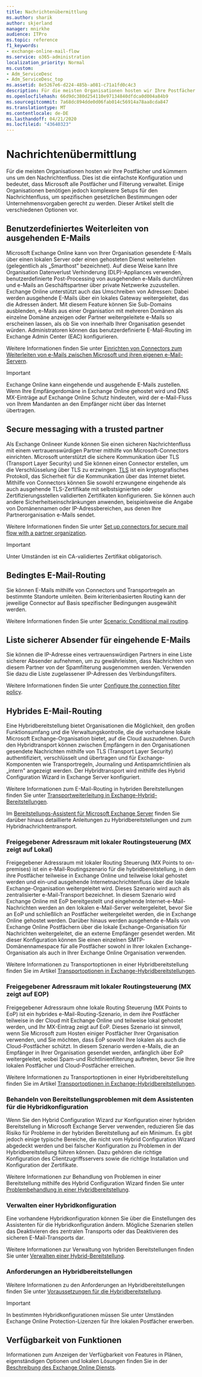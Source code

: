 ```yaml
---
title: Nachrichtenübermittlung
ms.author: sharik
author: skjerland
manager: mnirkhe
audience: ITPro
ms.topic: reference
f1_keywords:
- exchange-online-mail-flow
ms.service: o365-administration
localization_priority: Normal
ms.custom:
- Adm_ServiceDesc
- Adm_ServiceDesc_top
ms.assetid: 8e5267e6-d224-485b-a081-c71a1fd0c4c3
description: Für die meisten Organisationen hosten wir Ihre Postfächer und kümmern uns um den Nachrichtenfluss. Dies ist die einfachste Konfiguration und bedeutet, dass Microsoft alle Postfächer und Filterung verwaltet. Einige Organisationen benötigen jedoch komplexere Setups für den Nachrichtenfluss, um spezifischen gesetzlichen Bestimmungen oder Unternehmensvorgaben gerecht zu werden. Dieser Artikel stellt die verschiedenen Optionen vor.
ms.openlocfilehash: 66d9dc380d254110e97134840dfdca0d004a84b9
ms.sourcegitcommit: 7a68dc894dde0d06fab014c56914a78aa8cda847
ms.translationtype: MT
ms.contentlocale: de-DE
ms.lasthandoff: 04/21/2020
ms.locfileid: "43640323"
---
```

# <a name="mail-flow"></a>Nachrichtenübermittlung

Für die meisten Organisationen hosten wir Ihre Postfächer und kümmern uns um den Nachrichtenfluss. Dies ist die einfachste Konfiguration und bedeutet, dass Microsoft alle Postfächer und Filterung verwaltet. Einige Organisationen benötigen jedoch komplexere Setups für den Nachrichtenfluss, um spezifischen gesetzlichen Bestimmungen oder Unternehmensvorgaben gerecht zu werden. Dieser Artikel stellt die verschiedenen Optionen vor. 
  
## <a name="custom-routing-of-outbound-email"></a>Benutzerdefiniertes Weiterleiten von ausgehenden E-Mails

Microsoft Exchange Online kann von Ihrer Organisation gesendete E-Mails über einen lokalen Server oder einen gehosteten Dienst weiterleiten (gelegentlich als „Smarthost" bezeichnet). Auf diese Weise kann Ihre Organisation Datenverlust Verhinderung (DLP)-Appliances verwenden, benutzerdefinierte Post-Processing von ausgehenden e-Mails durchführen und e-Mails an Geschäftspartner über private Netzwerke zuzustellen. Exchange Online unterstützt auch das Umschreiben von Adressen: Dabei werden ausgehende E-Mails über ein lokales Gateway weitergeleitet, das die Adressen ändert. Mit diesem Feature können Sie Sub-Domains ausblenden, e-Mails aus einer Organisation mit mehreren Domänen als einzelne Domäne anzeigen oder Partner weitergeleitete e-Mails so erscheinen lassen, als ob Sie von innerhalb Ihrer Organisation gesendet würden. Administratoren können das benutzerdefinierte E-Mail-Routing im Exchange Admin Center (EAC) konfigurieren.
  
Weitere Informationen finden Sie unter [Einrichten von Connectors zum Weiterleiten von e-Mails zwischen Microsoft und ihren eigenen e-Mail-Servern](https://docs.microsoft.com/exchange/mail-flow-best-practices/use-connectors-to-configure-mail-flow/set-up-connectors-to-route-mail).
  
> [!IMPORTANT]
> Exchange Online kann eingehende und ausgehende E-Mails zustellen. Wenn Ihre Empfängerdomäne in Exchange Online gehostet wird und DNS MX-Einträge auf Exchange Online Schutz hindeuten, wird der e-Mail-Fluss von Ihrem Mandanten an den Empfänger nicht über das Internet übertragen.
  
## <a name="secure-messaging-with-a-trusted-partner"></a>Secure messaging with a trusted partner

Als Exchange Onlineer Kunde können Sie einen sicheren Nachrichtenfluss mit einem vertrauenswürdigen Partner mithilfe von Microsoft-Connectors einrichten. Microsoft unterstützt die sichere Kommunikation über TLS (Transport Layer Security) und Sie können einen Connector erstellen, um die Verschlüsselung über TLS zu erzwingen. [TLS](https://docs.microsoft.com/office365/securitycompliance/exchange-online-uses-tls-to-secure-email-connections) ist ein kryptografisches Protokoll, das Sicherheit für die Kommunikation über das Internet bietet. Mithilfe von Connectors können Sie sowohl erzwungene eingehende als auch ausgehende TLS-Zertifikate mit selbstsignierten oder Zertifizierungsstellen validierten Zertifikaten konfigurieren. Sie können auch andere Sicherheitseinschränkungen anwenden, beispielsweise die Angabe von Domänennamen oder IP-Adressbereichen, aus denen Ihre Partnerorganisation e-Mails sendet. 
  
Weitere Informationen finden Sie unter [Set up connectors for secure mail flow with a partner organization](https://docs.microsoft.com/exchange/mail-flow-best-practices/use-connectors-to-configure-mail-flow/set-up-connectors-for-secure-mail-flow-with-a-partner).
  
> [!IMPORTANT]
> Unter Umständen ist ein CA-validiertes Zertifikat obligatorisch. 
  
## <a name="conditional-mail-routing"></a>Bedingtes E-Mail-Routing

Sie können E-Mails mithilfe von Connectors und Transportregeln an bestimmte Standorte umleiten. Beim kriterienbasierten Routing kann der jeweilige Connector auf Basis spezifischer Bedingungen ausgewählt werden.
  
Weitere Informationen finden Sie unter [Scenario: Conditional mail routing](https://docs.microsoft.com/exchange/mail-flow-best-practices/use-connectors-to-configure-mail-flow/conditional-mail-routing).
  
## <a name="incoming-mail-safe-list"></a>Liste sicherer Absender für eingehende E-Mails

Sie können die IP-Adresse eines vertrauenswürdigen Partners in eine Liste sicherer Absender aufnehmen, um zu gewährleisten, dass Nachrichten von diesem Partner von der Spamfilterung ausgenommen werden. Verwenden Sie dazu die Liste zugelassener IP-Adressen des Verbindungsfilters.
  
Weitere Informationen finden Sie unter [Configure the connection filter policy](https://docs.microsoft.com/office365/SecurityCompliance/configure-the-connection-filter-policy).
  
## <a name="hybrid-email-routing"></a>Hybrides E-Mail-Routing

Eine Hybridbereitstellung bietet Organisationen die Möglichkeit, den großen Funktionsumfang und die Verwaltungskontrolle, die die vorhandene lokale Microsoft Exchange-Organisation bietet, auf die Cloud auszudehnen. Durch den Hybridtransport können zwischen Empfängern in den Organisationen gesendete Nachrichten mithilfe von TLS (Transport Layer Security) authentifiziert, verschlüsselt und übertragen und für Exchange-Komponenten wie Transportregeln, Journaling und Antispamrichtlinien als „intern" angezeigt werden. Der Hybridtransport wird mithilfe des Hybrid Configuration Wizard in Exchange Server konfiguriert.
  
Weitere Informationen zum E-Mail-Routing in hybriden Bereitstellungen finden Sie unter [Transportweiterleitung in Exchange-Hybrid-Bereitstellungen](https://go.microsoft.com/fwlink/p/?LinkId=271757).
  
Im [Bereitstellungs-Assistent für Microsoft Exchange Server](https://go.microsoft.com/fwlink/p/?LinkId=287036) finden Sie darüber hinaus detaillierte Anleitungen zu Hybridbereitstellungen und zum Hybridnachrichtentransport. 
  
### <a name="shared-address-space-with-on-premises-routing-control-mx-points-to-on-premises"></a>Freigegebener Adressraum mit lokaler Routingsteuerung (MX zeigt auf Lokal)

Freigegebener Adressraum mit lokaler Routing Steuerung (MX Points to on-premises) ist ein e-Mail-Routingszenario für die hybridbereitstellung, in dem ihre Postfächer teilweise in Exchange Online und teilweise lokal gehostet werden und ein-und ausgehende Internetnachrichtenfluss über die lokale Exchange-Organisation weitergeleitet wird. Dieses Szenario wird auch als zentralisierter e-Mail-Transport bezeichnet. In diesem Szenario wird Exchange Online mit EoP bereitgestellt und eingehende Internet-e-Mail-Nachrichten werden an den lokalen e-Mail-Server weitergeleitet, bevor Sie an EoP und schließlich an Postfächer weitergeleitet werden, die in Exchange Online gehostet werden. Darüber hinaus werden ausgehende e-Mails von Exchange Online Postfächern über die lokale Exchange-Organisation für Nachrichten weitergeleitet, die an externe Empfänger gesendet werden. Mit dieser Konfiguration können Sie einen einzelnen SMTP-Domänennamespace für alle Postfächer sowohl in Ihrer lokalen Exchange-Organisation als auch in Ihrer Exchange Online Organisation verwenden. 
  
Weitere Informationen zu Transportoptionen in einer Hybridbereitstellung finden Sie im Artikel [Transportoptionen in Exchange-Hybridbereitstellungen](https://go.microsoft.com/fwlink/p/?LinkID=271758).
  
### <a name="shared-address-space-without-on-premises-routing-control-mx-points-to-eop"></a>Freigegebener Adressraum mit lokaler Routingsteuerung (MX zeigt auf EOP)

Freigegebener Adressraum ohne lokale Routing Steuerung (MX Points to EoP) ist ein hybrides e-Mail-Routing-Szenario, in dem ihre Postfächer teilweise in der Cloud mit Exchange Online und teilweise lokal gehostet werden, und Ihr MX-Eintrag zeigt auf EoP. Dieses Szenario ist sinnvoll, wenn Sie Microsoft zum Hosten einiger Postfächer Ihrer Organisation verwenden, und Sie möchten, dass EoP sowohl Ihre lokalen als auch die Cloud-Postfächer schützt. In diesem Szenario werden e-Mails, die an Empfänger in Ihrer Organisation gesendet werden, anfänglich über EoP weitergeleitet, wobei Spam-und Richtlinienfilterung auftreten, bevor Sie Ihre lokalen Postfächer und Cloud-Postfächer erreichen. 
  
Weitere Informationen zu Transportoptionen in einer Hybridbereitstellung finden Sie im Artikel [Transportoptionen in Exchange-Hybridbereitstellungen](https://go.microsoft.com/fwlink/p/?LinkID=271758).
  
### <a name="troubleshooting-a-deployment-with-the-hybrid-configuration-wizard"></a>Behandeln von Bereitstellungsproblemen mit dem Assistenten für die Hybridkonfiguration

Wenn Sie den Hybrid Configuration Wizard zur Konfiguration einer hybriden Bereitstellung in Microsoft Exchange Server verwenden, reduzieren Sie das Risiko für Probleme in der hybriden Bereitstellung auf ein Minimum. Es gibt jedoch einige typische Bereiche, die nicht vom Hybrid Configuration Wizard abgedeckt werden und bei falscher Konfiguration zu Problemen in der Hybridbereitstellung führen können. Dazu gehören die richtige Konfiguration des Clientzugriffsservers sowie die richtige Installation und Konfiguration der Zertifikate.
  
Weitere Informationen zur Behandlung von Problemen in einer Bereitstellung mithilfe des Hybrid Configuration Wizard finden Sie unter [Problembehandlung in einer Hybridbereitstellung](https://go.microsoft.com/fwlink/p/?LinkId=271040).
  
### <a name="managing-a-hybrid-configuration"></a>Verwalten einer Hybridkonfiguration

Eine vorhandene Hybridkonfiguration können Sie über die Einstellungen des Assistenten für die Hybridkonfiguration ändern. Mögliche Szenarien stellen das Deaktivieren des zentralen Transports oder das Deaktivieren des sicheren E-Mail-Transports dar.
  
Weitere Informationen zur Verwaltung von hybriden Bereitstellungen finden Sie unter [Verwalten einer Hybrid-Bereitstellung](https://go.microsoft.com/fwlink/p/?LinkId=271044).
  
### <a name="hybrid-deployment-requirements"></a>Anforderungen an Hybridbereitstellungen

Weitere Informationen zu den Anforderungen an Hybridbereitstellungen finden Sie unter [Voraussetzungen für die Hybridbereitstellung](https://go.microsoft.com/fwlink/p/?LinkId=271759).
  
> [!IMPORTANT]
> In bestimmten Hybridkonfigurationen müssen Sie unter Umständen Exchange Online Protection-Lizenzen für Ihre lokalen Postfächer erwerben. 
  
## <a name="feature-availability"></a>Verfügbarkeit von Funktionen

Informationen zum Anzeigen der Verfügbarkeit von Features in Plänen, eigenständigen Optionen und lokalen Lösungen finden Sie in der [Beschreibung des Exchange Online Diensts](exchange-online-service-description.md).
  